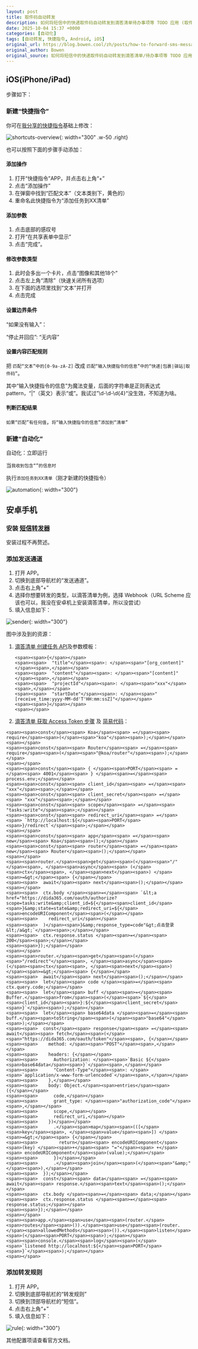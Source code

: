 ```yaml
---
layout: post
title: 取件码自动转发
description: 如何将短信中的快递取件码自动转发到滴答清单待办事项等 TODO 应用 (取件提醒)
date: 2025-10-04 15:37 +0000
categories: [自动化]
tags: [自动转发, 快捷指令, Android, iOS]
original_url: https://blog.bowen.cool/zh/posts/how-to-forward-sms-messages-to-your-todo-list
original_author: Bowen
original_source: 如何将短信中的快递取件码自动转发到滴答清单/待办事项等 TODO 应用（取件提醒）
---
```


## iOS(iPhone/iPad)

步骤如下：

### 新建“快捷指令”

你可在[我分享的快捷指令](https://www.icloud.com/shortcuts/bfadc821175a4a93b3b9dddd836ea30b)基础上修改：

![shortcuts-overview](./shortcut.avif){: width="300" .w-50 .right}

也可以按照下面的步骤手动添加：

#### 添加操作

1.  打开“快捷指令”APP，并点击右上角“+”
2.  点击“添加操作”
3.  在弹窗中找到“匹配文本”（文本类别下，黄色的）
4.  重命名此快捷指令为“添加任务到XX清单”

#### 添加参数

1.  点击底部的感叹号
2.  打开“在共享表单中显示”
3.  点击“完成”。

#### 修改参数类型

1.  此时会多出一个卡片，点击“图像和其他18个”
2.  点击左上角“清除”（快速关闭所有选项）
3.  在下面的选项里找到“文本”并打开
4.  点击完成

#### 设置边界条件

“如果没有输入”：

“停止并回应”: “无内容”

#### 设置内容匹配规则

把 `匹配“文本”中的[0-9a-zA-Z]` 改成 `匹配“输入快捷指令的信息”中的“快递|包裹|驿站|取件码”`。

其中“输入快捷指令的信息”为魔法变量，后面的字符串是正则表达式 pattern，“|”（英文）表示“或”。我试过”\\d-\\d-\\d{4}“没生效，不知道为啥。

#### 判断匹配结果

`如果“匹配”有任何值`，`将“输入快捷指令的信息”添加到“清单”`

### 新建“自动化”

自动化：立即运行

当`我收到包含“”的信息时`

执行`添加任务到XX清单`（刚才新建的快捷指令）

![automation](./automation.avif){: width="300"}

## 安卓手机

### 安装 [短信转发器](https://github.com/pppscn/SmsForwarder)

安装过程不再赘述。

### 添加发送通道

1.  打开 APP。
2.  切换到底部导航栏的“发送通道”。
3.  点击右上角“+”
4.  选择你想要转发的类型，以滴答清单为例，选择 Webhook（URL Scheme 应该也可以，我没在安卓机上安装滴答清单，所以没尝试）
5.  填入信息如下：

![sender](./sender.avif){: width="300"}

图中涉及到的资源：

1.  [滴答清单 创建任务 API](https://developer.dida365.com/api#/openapi?id=create-task)及参数模板：
    
    ```
    <span><span>{</span></span>
    <span><span>  "title"</span><span>: </span><span>"[org_content]"</span><span>,</span></span>
    <span><span>  "content"</span><span>: </span><span>"[content]"</span><span>,</span></span>
    <span><span>  "projectId"</span><span>: </span><span>"xxx"</span><span>,</span></span>
    <span><span>  "startDate"</span><span>: </span><span>"[receive_time:yyyy-MM-dd'T'HH:mm:ssZ]"</span></span>
    <span><span>}</span></span>
    <span></span>
    ```
    
2.  [滴答清单 获取 Access Token 步骤](https://developer.dida365.com/api#/openapi?id=get-access-token) 及 [简易代码](https://gist.github.com/bowencool/7da8630dafe9d07e7e004def2dcb851b)：

```
<span><span>const</span><span> Koa</span><span> =</span><span> require</span><span>(</span><span>"koa"</span><span>);</span></span>
<span></span>
<span><span>const</span><span> Router</span><span> =</span><span> require</span><span>(</span><span>"@koa/router"</span><span>);</span></span>
<span></span>
<span><span>const</span><span> { </span><span>PORT</span><span> =</span><span> 4001</span><span> } </span><span>=</span><span> process.env;</span></span>
<span><span>const</span><span> client_id</span><span> =</span><span> "xxx"</span><span>;</span></span>
<span><span>const</span><span> client_secret</span><span> =</span><span> "xxx"</span><span>;</span></span>
<span><span>const</span><span> scope</span><span> =</span><span> "tasks:write"</span><span>;</span></span>
<span><span>const</span><span> redirect_uri</span><span> =</span><span> `http://localhost:${</span><span>PORT</span><span>}/redirect`</span><span>;</span></span>
<span></span>
<span><span>const</span><span> app</span><span> =</span><span> new</span><span> Koa</span><span>();</span></span>
<span><span>const</span><span> router</span><span> =</span><span> new</span><span> Router</span><span>();</span></span>
<span></span>
<span><span>router.</span><span>get</span><span>(</span><span>"/"</span><span>, </span><span>async</span><span> (</span><span>ctx</span><span>, </span><span>next</span><span>) </span><span>=&gt;</span><span> {</span></span>
<span><span>  await</span><span> next</span><span>();</span></span>
<span></span>
<span><span>  ctx.body </span><span>=</span><span> `&lt;a href="https://dida365.com/oauth/authorize?scope=tasks:write&amp;client_id=${</span><span>client_id</span><span>}&amp;state=state&amp;redirect_uri=${</span><span>encodeURIComponent</span><span>(</span></span>
<span><span>    redirect_uri</span></span>
<span><span>  )</span><span>}&amp;response_type=code"&gt;点击登录&lt;/a&gt;`</span><span>;</span></span>
<span><span>  ctx.response.status </span><span>=</span><span> 200</span><span>;</span></span>
<span><span>});</span></span>
<span></span>
<span><span>router.</span><span>get</span><span>(</span><span>"/redirect"</span><span>, </span><span>async</span><span> (</span><span>ctx</span><span>, </span><span>next</span><span>) </span><span>=&gt;</span><span> {</span></span>
<span><span>  await</span><span> next</span><span>();</span></span>
<span><span>  let</span><span> code </span><span>=</span><span> ctx.query.code;</span></span>
<span><span>  let</span><span> buff </span><span>=</span><span> Buffer.</span><span>from</span><span>(</span><span>`${</span><span>client_id</span><span>}:${</span><span>client_secret</span><span>}`</span><span>);</span></span>
<span><span>  let</span><span> base64data </span><span>=</span><span> buff.</span><span>toString</span><span>(</span><span>"base64"</span><span>);</span></span>
<span><span>  const</span><span> response</span><span> =</span><span> await</span><span> fetch</span><span>(</span><span>"https://dida365.com/oauth/token"</span><span>, {</span></span>
<span><span>    method: </span><span>"POST"</span><span>,</span></span>
<span><span>    headers: {</span></span>
<span><span>      Authorization: </span><span>`Basic ${</span><span>base64data</span><span>}`</span><span>,</span></span>
<span><span>      "Content-Type"</span><span>: </span><span>`application/x-www-form-urlencoded`</span><span>,</span></span>
<span><span>    },</span></span>
<span><span>    body: Object.</span><span>entries</span><span>({</span></span>
<span><span>      code,</span></span>
<span><span>      grant_type: </span><span>"authorization_code"</span><span>,</span></span>
<span><span>      scope,</span></span>
<span><span>      redirect_uri,</span></span>
<span><span>    })</span></span>
<span><span>      .</span><span>map</span><span>(([</span><span>key</span><span>, </span><span>value</span><span>]) </span><span>=&gt;</span><span> {</span></span>
<span><span>        return</span><span> encodeURIComponent</span><span>(key) </span><span>+</span><span> "="</span><span> +</span><span> encodeURIComponent</span><span>(value);</span></span>
<span><span>      })</span></span>
<span><span>      .</span><span>join</span><span>(</span><span>"&amp;"</span><span>),</span></span>
<span><span>  });</span></span>
<span><span>  const</span><span> data</span><span> =</span><span> await</span><span> response.</span><span>text</span><span>();</span></span>
<span><span>  ctx.body </span><span>=</span><span> data;</span></span>
<span><span>  ctx.response.status </span><span>=</span><span> response.status;</span></span>
<span><span>});</span></span>
<span></span>
<span><span>app.</span><span>use</span><span>(router.</span><span>routes</span><span>()).</span><span>use</span><span>(router.</span><span>allowedMethods</span><span>()).</span><span>listen</span><span>(</span><span>PORT</span><span>);</span></span>
<span><span>console.</span><span>log</span><span>(</span><span>`listened http://localhost:${</span><span>PORT</span><span>}`</span><span>);</span></span>
<span></span>
```

### 添加转发规则

1.  打开 APP。
2.  切换到底部导航栏的“转发规则”
3.  切换到顶部导航栏的“短信”。
4.  点击右上角“+”
5.  填入信息如下：

![rule](./rule.webp){: width="300"}

其他配置项请查看官方文档。
